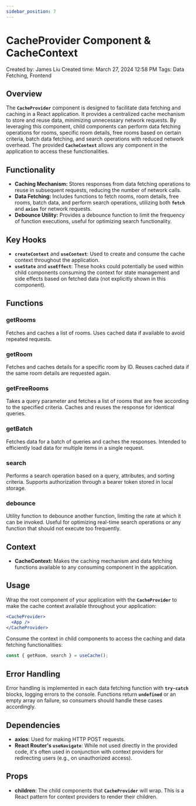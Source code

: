 ```yaml
---
sidebar_position: 7
---
```

# CacheProvider Component & CacheContext

Created by: James Liu
Created time: March 27, 2024 12:58 PM
Tags: Data Fetching, Frontend

## **Overview**

The **`CacheProvider`** component is designed to facilitate data fetching and caching in a React application. It provides a centralized cache mechanism to store and reuse data, minimizing unnecessary network requests. By leveraging this component, child components can perform data fetching operations for rooms, specific room details, free rooms based on certain criteria, batch data fetching, and search operations with reduced network overhead. The provided **`CacheContext`** allows any component in the application to access these functionalities.

## **Functionality**

- **Caching Mechanism:** Stores responses from data fetching operations to reuse in subsequent requests, reducing the number of network calls.
- **Data Fetching:** Includes functions to fetch rooms, room details, free rooms, batch data, and perform search operations, utilizing both **`fetch`** and **`axios`** for network requests.
- **Debounce Utility:** Provides a debounce function to limit the frequency of function executions, useful for optimizing search functionality.

## **Key Hooks**

- **`createContext`** and **`useContext`**: Used to create and consume the cache context throughout the application.
- **`useState`** and **`useEffect`**: These hooks could potentially be used within child components consuming the context for state management and side effects based on fetched data (not explicitly shown in this component).

## **Functions**

### **getRooms**

Fetches and caches a list of rooms. Uses cached data if available to avoid repeated requests.

### **getRoom**

Fetches and caches details for a specific room by ID. Reuses cached data if the same room details are requested again.

### **getFreeRooms**

Takes a query parameter and fetches a list of rooms that are free according to the specified criteria. Caches and reuses the response for identical queries.

### **getBatch**

Fetches data for a batch of queries and caches the responses. Intended to efficiently load data for multiple items in a single request.

### **search**

Performs a search operation based on a query, attributes, and sorting criteria. Supports authorization through a bearer token stored in local storage.

### **debounce**

Utility function to debounce another function, limiting the rate at which it can be invoked. Useful for optimizing real-time search operations or any function that should not execute too frequently.

## **Context**

- **CacheContext:** Makes the caching mechanism and data fetching functions available to any consuming component in the application.

## **Usage**

Wrap the root component of your application with the **`CacheProvider`** to make the cache context available throughout your application:

```jsx
<CacheProvider>
  <App />
</CacheProvider>
```

Consume the context in child components to access the caching and data fetching functionalities:

```jsx
const { getRoom, search } = useCache();
```

## **Error Handling**

Error handling is implemented in each data fetching function with **`try-catch`** blocks, logging errors to the console. Functions return **`undefined`** or an empty array on failure, so consumers should handle these cases accordingly.

## **Dependencies**

- **axios**: Used for making HTTP POST requests.
- **React Router's `useNavigate`**: While not used directly in the provided code, it's often used in conjunction with context providers for redirecting users (e.g., on unauthorized access).

## **Props**

- **children**: The child components that **`CacheProvider`** will wrap. This is a React pattern for context providers to render their children.